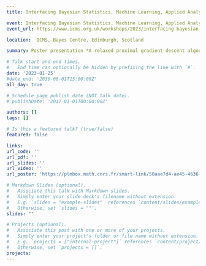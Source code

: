 ```yaml
---
title: Interfacing Bayesian Statistics, Machine Learning, Applied Analysis, and Blind and Semi-Blind Imaging Inverse Problems

event: Interfacing Bayesian Statistics, Machine Learning, Applied Analysis, and Blind and Semi-Blind Imaging Inverse Problems (2023)
event_url: https://www.icms.org.uk/workshops/2023/interfacing-bayesian-statistics-machine-learning-applied-analysis-and-blind-and-semi

location:  ICMS, Bayes Centre, Edinburgh, Scotland

summary: Poster presentation *A relaxed proximal gradient descent algorithm for convergent plug-and-play with proximal denoiser*

# Talk start and end times.
#   End time can optionally be hidden by prefixing the line with `#`.
date: '2023-01-25'
#date_end: '2030-06-01T15:00:00Z'
all_day: true

# Schedule page publish date (NOT talk date).
# publishDate: '2017-01-01T00:00:00Z'

authors: []
tags: []

# Is this a featured talk? (true/false)
featured: false

links:
url_code: ''
url_pdf: ''
url_slides: ''
url_video: ''
url_poster: 'https://plmbox.math.cnrs.fr/smart-link/50aae7d4-ae45-4636-80a3-8de0b79b57ae/'

# Markdown Slides (optional).
#   Associate this talk with Markdown slides.
#   Simply enter your slide deck's filename without extension.
#   E.g. `slides = "example-slides"` references `content/slides/example-slides.md`.
#   Otherwise, set `slides = ""`.
slides: ""

# Projects (optional).
#   Associate this post with one or more of your projects.
#   Simply enter your project's folder or file name without extension.
#   E.g. `projects = ["internal-project"]` references `content/project/deep-learning/index.md`.
#   Otherwise, set `projects = []`.
projects:
---
```


<!-- {{% callout note %}}
Click on the **Slides** button above to view the built-in slides feature.
{{% /callout %}}

Slides can be added in a few ways:

- **Create** slides using Wowchemy's [_Slides_](https://wowchemy.com/docs/managing-content/#create-slides) feature and link using `slides` parameter in the front matter of the talk file
- **Upload** an existing slide deck to `static/` and link using `url_slides` parameter in the front matter of the talk file
- **Embed** your slides (e.g. Google Slides) or presentation video on this page using [shortcodes](https://wowchemy.com/docs/writing-markdown-latex/).

Further event details, including [page elements](https://wowchemy.com/docs/writing-markdown-latex/) such as image galleries, can be added to the body of this page. -->
